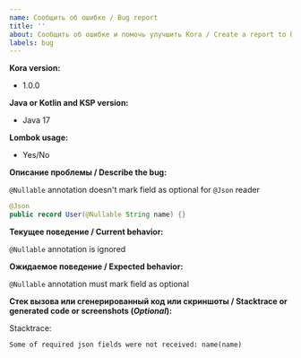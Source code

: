 ```yaml
---
name: Сообщить об ошибке / Bug report
title: ''
about: Сообщить об ошибке и помочь улучшить Kora / Create a report to help us improve Kora
labels: bug
---
```


**Kora version:**
- 1.0.0

**Java or Kotlin and KSP version:**
- Java 17

**Lombok usage:**
- Yes/No

**Описание проблемы / Describe the bug:**

`@Nullable` annotation doesn't mark field as optional for `@Json` reader

```java
@Json
public record User(@Nullable String name) {}
```

**Текущее поведение / Current behavior:**

`@Nullable` annotation is ignored

**Ожидаемое поведение / Expected behavior:**

`@Nullable` annotation must mark field as optional

**Стек вызова или сгенерированный код или скриншоты / Stacktrace or generated code or screenshots (*Optional*):**

Stacktrace:
```text
Some of required json fields were not received: name(name)
```

